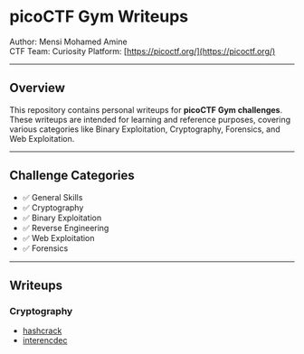 # picoCTF Gym Writeups

Author: Mensi Mohamed Amine  
CTF Team: Curiosity
Platform: [https://picoctf.org/](https://picoctf.org/)

---

## Overview

This repository contains personal writeups for **picoCTF Gym challenges**.  
These writeups are intended for learning and reference purposes, covering various categories like Binary Exploitation, Cryptography, Forensics, and Web Exploitation.

---

## Challenge Categories

- ✅ General Skills
- ✅ Cryptography
- ✅ Binary Exploitation
- ✅ Reverse Engineering
- ✅ Web Exploitation
- ✅ Forensics

---

## Writeups

### Cryptography

- [hashcrack](./Cryptography/CaesarCipher/README.md)
- [interencdec](./Cryptography/interencdec/README.md)
